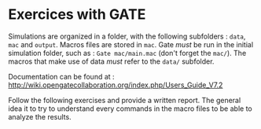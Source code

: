 # Exercices with GATE


Simulations are organized in a folder, with the following subfolders : ```data```, ```mac``` and ```output```. Macros files are stored in ```mac```. Gate *must* be run in the initial simulation folder, such as : ```Gate mac/main.mac``` (don't forget the ```mac/```). The macros that make use of data *must* refer to the ```data/``` subfolder.

Documentation can be found at : http://wiki.opengatecollaboration.org/index.php/Users_Guide_V7.2

Follow the following exercises and provide a written report. The general idea it to try to understand every commands in the macro files to be able to analyze the results.



